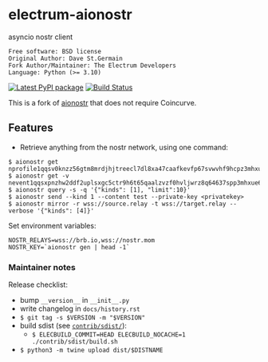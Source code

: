 # electrum-aionostr

asyncio nostr client

```
Free software: BSD license
Original Author: Dave St.Germain
Fork Author/Maintainer: The Electrum Developers
Language: Python (>= 3.10)
```


[![Latest PyPI package](https://badge.fury.io/py/electrum-aionostr.svg)](https://pypi.org/project/electrum-aionostr/)
[![Build Status](https://api.cirrus-ci.com/github/spesmilo/electrum-aionostr.svg)](https://cirrus-ci.com/github/spesmilo/electrum-aionostr)


This is a fork of [aionostr](https://github.com/davestgermain/aionostr) that does not require Coincurve.


## Features

* Retrieve anything from the nostr network, using one command:

```
$ aionostr get nprofile1qqsv0knzz56gtm8mrdjhjtreecl7dl8xa47caafkevfp67svwvhf9hcpz3mhxue69uhkgetnvd5x7mmvd9hxwtn4wvspak3h
$ aionostr get -v nevent1qqsxpnzhw2ddf2uplsxgc5ctr9h6t65qaalzvzf0hvljwrz8q64637spp3mhxue69uhkyunz9e5k75j6gxm
$ aionostr query -s -q '{"kinds": [1], "limit":10}'
$ aionostr send --kind 1 --content test --private-key <privatekey>
$ aionostr mirror -r wss://source.relay -t wss://target.relay --verbose '{"kinds": [4]}'
```


Set environment variables:

```
NOSTR_RELAYS=wss://brb.io,wss://nostr.mom
NOSTR_KEY=`aionostr gen | head -1`
```


### Maintainer notes

Release checklist:
- bump `__version__` in `__init__.py`
- write changelog in `docs/history.rst`
- `$ git tag -s $VERSION -m "$VERSION"`
- build sdist (see [`contrib/sdist/`](contrib/sdist)):
  - `$ ELECBUILD_COMMIT=HEAD ELECBUILD_NOCACHE=1 ./contrib/sdist/build.sh`
- `$ python3 -m twine upload dist/$DISTNAME`
